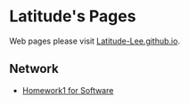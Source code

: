 Latitude's Pages
=================

Web pages please visit [Latitude-Lee.github.io](http://Latitude-Lee.github.io).

## Network

* [Homework1 for Software](_posts/2018-03-14-homework-of-software.md)
